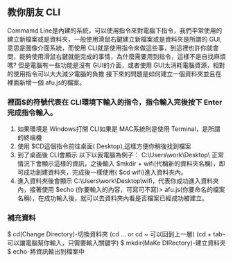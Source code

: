 ## 教你朋友 CLI

Commamd Line是內建的系統，可以使用指令來對電腦下指令，我們平常使用的建立新檔案或是資料夾，一般使用滑鼠右鍵建立新檔案或是資料夾是所謂的 GUI,意思是圖像介面系統，而使用 CLI就是使用指令來做這些事，到這裡也許你就會問，能夠使用滑鼠右鍵就能完成的事情，為什麼需要用到指令，這樣不是自找麻煩嗎?
但是電腦有一些功能是沒有 GUI的介面，或者使用 GUI太消耗電腦資源，相對的使用指令可以大大減少電腦的負擔
接下來的問題是如何建立一個資料夾並且在裡面新增一個 afu.js的檔案。

### 裡面$的符號代表在 CLI環境下輸入的指令，指令輸入完後按下 Enter完成指令輸入。
1. 如果環境是 Windows打開 CLI如果是 MAC系統則是使用 Terminal，是所謂的終端機
2. 使用 $CD這個指令前往桌面( Desktop),這樣方便你稍後找到檔案
3. 到了桌面後 CLI會顯示 以下以我電腦為例子： C:\Users\work\Desktop\ 正常情況下會顯示這樣的資訊，之後輸入 $mkdir + wifi(代稱新的資料夾名稱)，即可成功創建資料夾，完成後一樣使用{ $cd wifi}進入資料夾內。
4. 進入資料夾後會顯示 C:\Users\work\Desktop\wifi，代表你成功進入資料夾內，接著使用 
$echo (你要輸入的內容，可寫可不寫)> afu.js(你要命名的檔案名稱)，在成功輸入後，就可以去資料夾內看是否檔案已經成功被建立。

### 補充資料 
$ cd(Change Directory)-切換資料夾 (cd … or cd ~ 可以回到上一層) (cd + tab-可以讓電腦幫你輸入，只需要輸入關鍵字)
$ mkdir(MaKe DIRectory)-建立資料夾
$ echo-將資訊輸出到檔案中